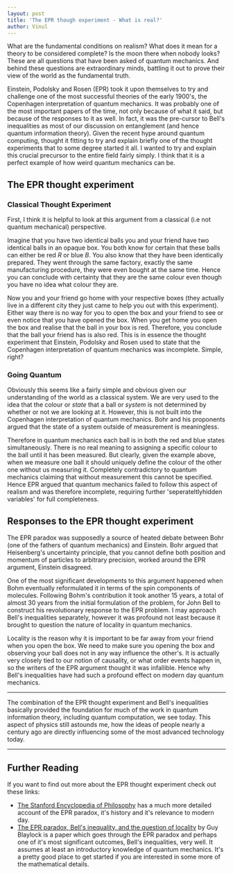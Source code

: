 ```yaml
---
layout: post
title: 'The EPR though experiment - What is real?'
author: Vinul
---
```


What are the fundamental conditions on realism? What does it mean for a theory to be considered complete? Is the moon there when nobody looks? These are all questions that have been asked of quantum mechanics. And behind these questions are extraordinary minds, battling it out to prove their view of the world as the fundamental truth.

Einstein, Podolsky and Rosen (EPR) took it upon themselves to try and challenge one of the most  successful theories of the early 1900's, the Copenhagen interpretation of quantum mechanics. It was probably one of the most important papers of the time, not only because of what it said, but because of the responses to it as well. In fact, it was the pre-cursor to Bell's inequalities as most of our discussion on entanglement (and hence quantum information theory). Given the recent hype around quantum computing, thought it fitting to try and explain briefly one of the thought experiments that to some degree started it all. I wanted to try and explain this crucial precursor to the entire field fairly simply. I think that it is a perfect example of how weird quantum mechanics can be.

## The EPR thought experiment

### Classical Thought Experiment

First, I think it is helpful to look at this argument from a classical (i.e not quantum mechanical) perspective.

Imagine that you have two identical balls you and your friend have two identical balls in an opaque box. You both know for certain that these balls can either be red $R$ or blue $B$.  You also know that they have been identically prepared. They went through the same factory, exactly the same manufacturing procedure, they were even bought at the same time. Hence you can conclude with certainty that they are the same colour even though you have no idea what colour they are.

Now you and your friend go home with your respective boxes (they actually live in a different city they just came to help you out with this experiment). Either way there is no way for you to open the box and your friend to see or even notice that you have opened the box. When you get home you open the box and realise that the ball in your box is red. Therefore, you conclude that the ball your friend has is also red. This is in essence the thought experiment that Einstein, Podolsky and Rosen used to state that the Copenhagen interpretation of quantum mechanics was incomplete.  Simple, right?

### Going Quantum

Obviously this seems like a fairly simple and obvious given our understanding of the world as a classical system. We are very used to the idea that the colour or *state* that a ball or *system* is not determined by whether or not we are looking at it. However, this is not built into the Copenhagen interpretation of quantum mechanics. Bohr and his proponents argued that the state of a system outside of measurement is meaningless.

Therefore in quantum mechanics each ball is in both the red and blue states simultaneously. There is no real meaning to assigning a specific colour to the ball until it has been measured. But clearly, given the example above, when we measure one ball it should uniquely define the colour of the other one without us measuring it. Completely contradictory to quantum mechanics claiming that without measurement this cannot be specified. Hence EPR argued that quantum mechanics failed to follow this aspect of realism and was therefore incomplete, requiring further 'seperateltlyhidden variables' for full completeness.

## Responses to the EPR thought experiment

The EPR paradox was supposedly a source of heated debate between Bohr (one of the fathers of quantum mechanics) and Einstein. Bohr argued that Heisenberg's uncertainty principle, that you cannot define both position and momentum of particles to arbitrary precision, worked around the EPR argument, Einstein disagreed.

One of the most significant developments to this argument happened when Bohm eventually reformulated it in terms of the spin components of molecules. Following Bohm's contribution it took another 15 years, a total of almost 30 years from the initial formulation of the problem, for John Bell to construct his revolutionary response to the EPR problem. I may approach Bell's inequalities separately, however it was profound not least because it brought to question the nature of locality in quantum mechanics.

Locality is the reason why it is important to be far away from your friend when you open the box. We need to make sure you opening the box and observing your ball does not in any way influence the other's. It is actually very closely tied to our notion of causality, or what order events happen in, so the writers of the EPR argument thought it was infallible. Hence why Bell's inequalities have had such a profound effect on modern day quantum mechanics.

---

The combination of the EPR thought experiment and Bell's inequalities basically provided the foundation for much of the work in quantum information theory, including quantum computation, we see today. This aspect of physics still astounds me, how the ideas of people nearly a century ago are directly influencing some of the most advanced technology today.

---

## Further Reading

If you want to find out more about the EPR thought experiment check out these links:

- [The Stanford Encyclopedia of Philosophy](https://plato.stanford.edu/entries/qt-epr/) has a much more detailed account of the EPR paradox, it's history and it's relevance to modern day.
- [The EPR paradox, Bell's inequality, and the question of locality](https://arxiv.org/abs/0902.3827) by Guy Blaylock is a paper which goes through the EPR paradox and perhaps one of it's most significant outcomes, Bell's inequalities, very well. It assumes at least an introductory knowledge of quantum mechanics. It's a pretty good place to get started if you are interested in some more of the mathematical details.

